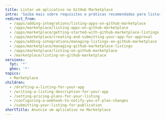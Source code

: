 ```yaml
---
title: Listar um aplicativo no GitHub Marketplace
intro: 'Saiba mais sobre requisitos e práticas recomendadas para listar seu app no {% data variables.product.prodname_marketplace %}.'
redirect_from:
  - /apps/adding-integrations/listing-apps-on-github-marketplace
  - /apps/marketplace/listing-apps-on-github-marketplace
  - /apps/marketplace/getting-started-with-github-marketplace-listings
  - /apps/marketplace/creating-and-submitting-your-app-for-approval
  - /apps/adding-integrations/managing-listings-on-github-marketplace
  - /apps/marketplace/managing-github-marketplace-listings
  - /apps/marketplace/listing-on-github-marketplace
  - /marketplace/listing-on-github-marketplace
versions:
  fpt: '*'
  ghec: '*'
topics:
  - Marketplace
children:
  - /drafting-a-listing-for-your-app
  - /writing-a-listing-description-for-your-app
  - /setting-pricing-plans-for-your-listing
  - /configuring-a-webhook-to-notify-you-of-plan-changes
  - /submitting-your-listing-for-publication
shortTitle: Anuncie um aplicativo no Marketplace
---
```


